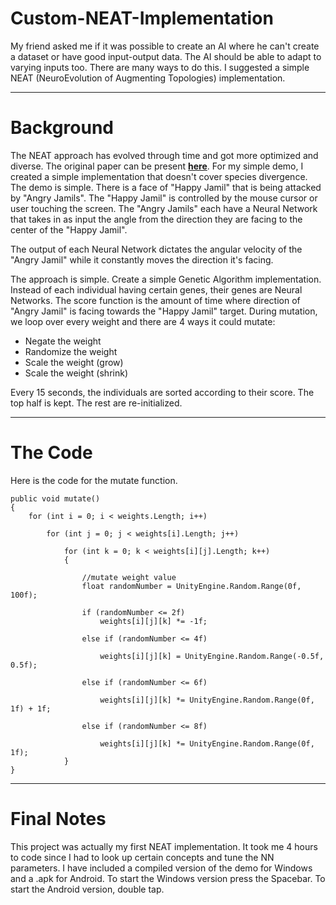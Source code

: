 # Custom-NEAT-Implementation


My friend asked me if it was possible to create an AI where he can't create a dataset or have good input-output data.
The AI should be able to adapt to varying inputs too. There are many ways to do this. I suggested a simple NEAT (NeuroEvolution of Augmenting Topologies) implementation.

---

# Background
The NEAT approach has evolved through time and got more optimized and diverse. The original paper can be present [**here**](http://nn.cs.utexas.edu/downloads/papers/stanley.ec02.pdf).
For my simple demo, I created a simple implementation that doesn't cover species divergence. 
The demo is simple. There is a face of "Happy Jamil" that is being attacked by "Angry Jamils". 
The "Happy Jamil" is controlled by the mouse cursor or user touching the screen.
The "Angry Jamils" each have a Neural Network that takes in as input the angle from the direction they are facing to the center of the "Happy Jamil".

The output of each Neural Network dictates the angular velocity of the "Angry Jamil" while it constantly moves the direction it's facing.

The approach is simple. Create a simple Genetic Algorithm implementation. Instead of each individual having certain genes, their genes are Neural Networks.
The score function is the amount of time where direction of "Angry Jamil" is facing towards the "Happy Jamil" target.
During mutation, we loop over every weight and there are 4 ways it could mutate:
* Negate the weight
* Randomize the weight
* Scale the weight (grow)
* Scale the weight (shrink)

Every 15 seconds, the individuals are sorted according to their score. The top half is kept. The rest are re-initialized.

---

# The Code

Here is the code for the mutate function.

    public void mutate()
    {
        for (int i = 0; i < weights.Length; i++)

            for (int j = 0; j < weights[i].Length; j++)

                for (int k = 0; k < weights[i][j].Length; k++)
                {
                   
                    //mutate weight value 
                    float randomNumber = UnityEngine.Random.Range(0f, 100f);

                    if (randomNumber <= 2f)
                        weights[i][j][k] *= -1f;

                    else if (randomNumber <= 4f)

                        weights[i][j][k] = UnityEngine.Random.Range(-0.5f, 0.5f);

                    else if (randomNumber <= 6f)

                        weights[i][j][k] *= UnityEngine.Random.Range(0f, 1f) + 1f;

                    else if (randomNumber <= 8f)

                        weights[i][j][k] *= UnityEngine.Random.Range(0f, 1f);
                }
    }
---
# Final Notes

This project was actually my first NEAT implementation. It took me 4 hours to code since I had to look up certain concepts and tune the NN parameters.
I have included a compiled version of the demo for Windows and a .apk for Android.
To start the Windows version press the Spacebar. To start the Android version, double tap.


